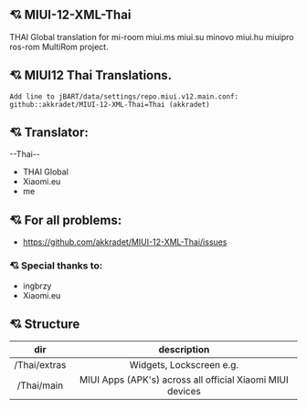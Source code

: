 ## :cupid: MIUI-12-XML-Thai
THAI Global translation for mi-room miui.ms miui.su minovo miui.hu miuipro ros-rom MultiRom project.
## :cupid: MIUI12 Thai Translations.
    Add line to jBART/data/settings/repo.miui.v12.main.conf: github::akkradet/MIUI-12-XML-Thai=Thai (akkradet)
## :cupid: Translator:
--Thai--
- THAI Global
- Xiaomi.eu
- me
## :cupid: For all problems:
- https://github.com/akkradet/MIUI-12-XML-Thai/issues

### :cupid: Special thanks to:
- ingbrzy
- Xiaomi.eu

## :cupid: Structure

dir | description
:------------: | :------------:
/Thai/extras | Widgets, Lockscreen e.g.
/Thai/main | MIUI Apps (APK's) across all official Xiaomi MIUI devices


